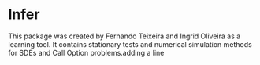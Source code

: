 # Infer

This package was created by Fernando Teixeira and Ingrid Oliveira as a learning tool. It contains stationary tests and numerical simulation methods for SDEs and Call Option problems.adding a line
